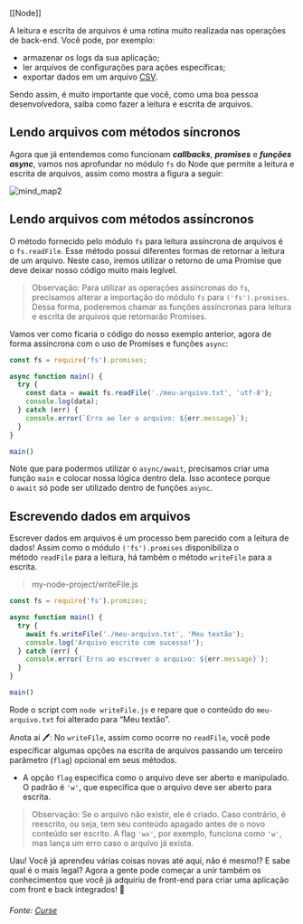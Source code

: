[[Node]]


A leitura e escrita de arquivos é uma rotina muito realizada nas operações de back-end. Você pode, por exemplo:

-   armazenar os logs da sua aplicação;
-   ler arquivos de configurações para ações específicas;
-   exportar dados em um arquivo [CSV](https://support.google.com/google-ads/answer/9004364?hl=pt-BR).

Sendo assim, é muito importante que você, como uma boa pessoa desenvolvedora, saiba como fazer a leitura e escrita de arquivos.

## Lendo arquivos com métodos síncronos

Agora que já entendemos como funcionam _**callbacks**_, _**promises**_ e _**funções async**_, vamos nos aprofundar no módulo `fs` do Node que permite a leitura e escrita de arquivos, assim como mostra a figura a seguir:

![mind_map2](https://content-assets.betrybe.com/prod/mind_map2.png)

## Lendo arquivos com métodos assíncronos

O método fornecido pelo módulo `fs` para leitura assíncrona de arquivos é o `fs.readFile`. Esse método possui diferentes formas de retornar a leitura de um arquivo. Neste caso, iremos utilizar o retorno de uma Promise que deve deixar nosso código muito mais legível.

> Observação: Para utilizar as operações assíncronas do `fs`, precisamos alterar a importação do módulo `fs` para `('fs').promises`. Dessa forma, poderemos chamar as funções assíncronas para leitura e escrita de arquivos que retornarão Promises.

Vamos ver como ficaria o código do nosso exemplo anterior, agora de forma assíncrona com o uso de Promises e funções `async`:

```js
const fs = require('fs').promises;

async function main() {
  try {
    const data = await fs.readFile('./meu-arquivo.txt', 'utf-8');
    console.log(data);
  } catch (err) {
    console.error(`Erro ao ler o arquivo: ${err.message}`);
  }
}

main()
```

Note que para podermos utilizar o `async/await`, precisamos criar uma função `main` e colocar nossa lógica dentro dela. Isso acontece porque o `await` só pode ser utilizado dentro de funções `async`.

## Escrevendo dados em arquivos

Escrever dados em arquivos é um processo bem parecido com a leitura de dados! Assim como o módulo `('fs').promises` disponibiliza o método `readFile` para a leitura, há também o método `writeFile` para a escrita.

> my-node-project/writeFile.js

```js
const fs = require('fs').promises;

async function main() {
  try {
    await fs.writeFile('./meu-arquivo.txt', 'Meu textão');
    console.log('Arquivo escrito com sucesso!');
  } catch (err) {
    console.error(`Erro ao escrever o arquivo: ${err.message}`);
  }
}

main()
```

Rode o script com `node writeFile.js` e repare que o conteúdo do `meu-arquivo.txt` foi alterado para “Meu textão”.

Anota aí 🖊: No `writeFile`, assim como ocorre no `readFile`, você pode especificar algumas opções na escrita de arquivos passando um terceiro parâmetro (`flag`) opcional em seus métodos.

-   A opção `flag` especifica como o arquivo deve ser aberto e manipulado. O padrão é `'w'`, que especifica que o arquivo deve ser aberto para escrita.

> Observação: Se o arquivo não existir, ele é criado. Caso contrário, é reescrito, ou seja, tem seu conteúdo apagado antes de o novo conteúdo ser escrito. A flag `'wx'`, por exemplo, funciona como `'w'`, mas lança um erro caso o arquivo já exista.

Uau! Você já aprendeu várias coisas novas até aqui, não é mesmo!? E sabe qual é o mais legal? Agora a gente pode começar a unir também os conhecimentos que você já adquiriu de front-end para criar uma aplicação com front e back integrados! 🤩

###### Fonte: [Curse](https://app.betrybe.com/learn/course/5e938f69-6e32-43b3-9685-c936530fd326/module/94d0e996-1827-4fbc-bc24-c99fb592925b/section/2ed87e4f-9049-4314-8091-8f71b1925cf6/day/08afed28-2d18-4256-a8b9-a15ae8eb3375/lesson/1a1fc25d-0aab-438b-8382-1501cd4962ff)
